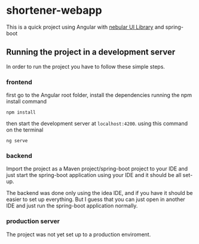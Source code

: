 # shortener-webapp
This is a quick project using Angular with [nebular UI Library](https://github.com/akveo/nebular) and spring-boot

## Running the project in a development server
In order to run the project you have to follow these simple steps.

### frontend
first go to the Angular root folder, install the dependencies running the npm install command

    npm install

then start the development server at `localhost:4200`. using this command on the terminal

    ng serve

### backend
Import the project as a Maven project/spring-boot project to your IDE and just start the spring-boot application using your IDE and it should be all set-up.

The backend was done only using the idea IDE, and if you have it should be easier to set up everything. But I guess that you can just open in another IDE and just run the spring-boot application normally.

### production server

The project was not yet set up to a production enviroment.